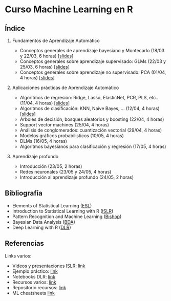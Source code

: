 # Curso Machine Learning en R

## Índice

 1. Fundamentos de Aprendizaje Automático
    * Conceptos generales de aprendizaje bayesiano y Montecarlo (18/03 y 22/03, 6 horas) [[slides]](./slides/01-bayes.pdf)
    * Conceptos generales  sobre aprendizaje supervisado: GLMs (22/03 y 25/03, 6 horas) [[slides]](./Rmd/02-supervised/02-supervised.html)
    * Conceptos generales sobre aprendizaje no supervisado: PCA (01/04, 4 horas) [[slides]](./Rmd/03-unsupervised/03-unsupervised.html)

 2. Aplicaciones prácticas de Aprendizaje Automático
    * Algoritmos de regresión: Ridge, Lasso, ElasticNet, PCR, PLS, etc.. (11/04, 4 horas) [[slides]](./Rmd/04-regression/04-regression.html)
    * Algoritmos de clasificación: KNN, Naive Bayes, ... (12/04, 4 horas) [[slides]](./Rmd/05-classification/05-classification.html)
    * Arboles de decisión, bosques aleatorios y boosting (22/04, 4 horas)
    * Support vector machines (25/04, 4 horas)
    * Análisis de conglomerados: cuantización vectorial (29/04, 4 horas)
    * Modelos gráficos probabilisticos (10/05, 4 horas)
    * DLMs (16/05, 4 horas)
    * Algoritmos bayesianos para clasificación y regresión (17/05, 4 horas) 

 3. Aprendizaje profundo
    * Introducción (23/05, 2 horas)
    * Redes neuronales (23/05 y 24/05, 4 horas)
    * Introducción al aprendizaje profundo (24/05, 2 horas)

## Bibliografía

 * Elements of Statistical Learning ([ESL](https://web.stanford.edu/~hastie/ElemStatLearn/))
 * Introduction to Statistical Learning with R ([ISLR](http://www-bcf.usc.edu/~gareth/ISL/))
 * Pattern Recognition and Machine Learning ([Bishop](https://www.microsoft.com/en-us/research/uploads/prod/2006/01/Bishop-Pattern-Recognition-and-Machine-Learning-2006.pdf))
 * Bayesian Data Analysis ([BDA](http://www.stat.columbia.edu/~gelman/book/))
 * Deep Learning with R ([DLR](https://www.manning.com/books/deep-learning-with-r))

## Referencias

 Links varios:
  * Videos y presentaciones ISLR:  [link](https://www.r-bloggers.com/in-depth-introduction-to-machine-learning-in-15-hours-of-expert-videos/)
  * Ejemplo práctico:              [link](https://shirinsplayground.netlify.com/2018/06/intro_to_ml_workshop_heidelberg/)
  * Notebooks DLR:                 [link](https://github.com/jjallaire/deep-learning-with-r-notebooks)
  * Recursos varios:               [link](https://blog.rstudio.com/2018/09/12/getting-started-with-deep-learning-in-r/)
  * Repositorio recursos:          [link](https://github.com/albertotb/DataScienceR)
  * ML cheatsheets                 [link](https://stanford.edu/~shervine/teaching/cs-229/)
